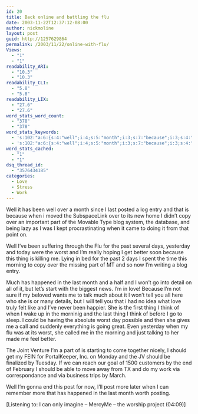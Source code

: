 ```yaml
---
id: 20
title: Back online and battling the flu
date: 2003-11-22T12:37:12-08:00
author: nickmoline
layout: post
guid: http://1257629864
permalink: /2003/11/22/online-with-flu/
Views:
  - "1"
  - "1"
readability_ARI:
  - "10.3"
  - "10.3"
readability_CLI:
  - "5.8"
  - "5.8"
readability_LIX:
  - "27.6"
  - "27.6"
word_stats_word_count:
  - "378"
  - "378"
word_stats_keywords:
  - 's:102:"a:6:{s:4:"well";i:4;s:5:"month";i:3;s:7:"because";i:3;s:4:"part";i:3;s:5:"worst";i:3;s:5:"thing";i:3;}";'
  - 's:102:"a:6:{s:4:"well";i:4;s:5:"month";i:3;s:7:"because";i:3;s:4:"part";i:3;s:5:"worst";i:3;s:5:"thing";i:3;}";'
word_stats_cached:
  - "1"
  - "1"
dsq_thread_id:
  - "3576434185"
categories:
  - Love
  - Stress
  - Work
---
```

Well it has been well over a month since I last posted a log entry and that is because when i moved the SubspaceLink over to its new home I didn&#8217;t copy over an important part of the Movable Type blog system, the database, and being lazy as I was I kept procrastinating when it came to doing it from that point on.

<!--more-->

Well I&#8217;ve been suffering through the Flu for the past several days, yesterday and today were the worst and I&#8217;m really hoping I get better soon because this thing is killing me. Lying in bed for the past 2 days I spent the time this morning to copy over the missing part of MT and so now I&#8217;m writing a blog entry.

Much has happened in the last month and a half and I won&#8217;t go into detail on all of it, but let&#8217;s start with the biggest news. I&#8217;m in love! Because I&#8217;m not sure if my beloved wants me to talk much about it I won&#8217;t tell you all here who she is or many details, but I will tell you that i had no idea what love truly felt like and I&#8217;ve never been happier. She is the first thing I think of when I wake up in the morninig and the last thing I think of before I go to sleep. I could be having the absolute worst day possible and then she gives me a call and suddenly everything is going great. Even yesterday when my flu was at its worst, she called me in the morning and just talking to her made me feel better.

The Joint Venture I&#8217;m a part of is starting to come together nicely, I should get my FEIN for PortalKeeper, Inc. on Monday and the JV should be finalized by Tuesday. If we can reach our goal of 1500 customers by the end of February I should be able to move away from TX and do my work via correspondance and via business trips by March.

Well I&#8217;m gonna end this post for now, I&#8217;ll post more later when I can remember more that has happened in the last month worth posting.

<div class="media">
  [Listening to: I can only imagine &#8211; MercyMe &#8211; the worship project (04:09)]
</div>